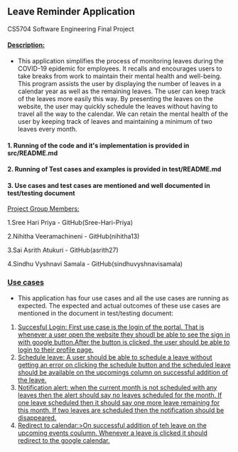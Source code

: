 ## Leave Reminder Application
CS5704 Software Engineering Final Project

#### <ins>Description:<ins>

- This application simplifies the process of monitoring leaves during the COVID-19 epidemic for employees. It recalls and encourages users to take breaks from work to maintain their mental health and well-being. This program assists the user by displaying the number of leaves in a calendar year as well as the remaining leaves. The user can keep track of the leaves more easily this way. By presenting the leaves on the website, the user may quickly schedule the leaves without having to travel all the way to the calendar. We can retain the mental health of the user by keeping track of leaves and maintaining a minimum of two leaves every month.
 

  
#### 1. Running of the code and it's implementation is provided in src/README.md
  
#### 2. Running of Test cases and examples is provided in test/README.md 

#### 3. Use cases and test cases are mentioned and well documented in test/testing document
  
 
<ins>Project Group Members:<ins>

1.Sree Hari Priya - GitHub(Sree-Hari-Priya)

2.Nihitha Veeramachineni - GitHub(nihitha13) 

3.Sai Asrith Atukuri - GitHub(asrith27) 

4.Sindhu Vyshnavi Samala - GitHub(sindhuvyshnavisamala)
 
 
### <ins>Use cases<ins>
 - This application has four use cases and all the use cases are running as expected. The expected and actual outcomes of these use cases are mentioned in the document in test/testing document:
 
 1. <ins>Succesful Login:<ins> First use case is the login of the portal. That is whenever a user open the website they shoudl be able to see the sign in with google button.After the button is clicked, the user should be able to login to their profile page.
 2. <ins>Schedule leave:<ins> A user should be able to schedule a leave without getting an error on clicking the schedule button and the scheduled leave should be available on the upcomings column on successful addition of the leave.
 3. <ins>Notification alert:<ins> when the current month is not scheduled with any leaves then the alert should say no leaves scheduled for the month. If one leave scheduled then it should say one more leave remaining for this month. If two leaves are scheduled then the notification should be disappeared.
 4. <ins>Redirect to calendar:>On successful addition of teh leave on the upcoming events coulumn. Whenever a leave is clicked it should redirect to the google calendar.
 

  
